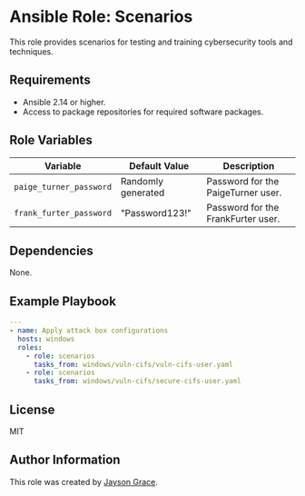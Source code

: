 # Ansible Role: Scenarios

This role provides scenarios for testing and training cybersecurity tools and techniques.

## Requirements

- Ansible 2.14 or higher.
- Access to package repositories for required software packages.

## Role Variables

| Variable                | Default Value      | Description                        |
| ----------------------- | ------------------ | ---------------------------------- |
| `paige_turner_password` | Randomly generated | Password for the PaigeTurner user. |
| `frank_furter_password` | "Password123!"     | Password for the FrankFurter user. |

## Dependencies

None.

## Example Playbook

```yaml
---
- name: Apply attack box configurations
  hosts: windows
  roles:
    - role: scenarios
      tasks_from: windows/vuln-cifs/vuln-cifs-user.yaml
    - role: scenarios
      tasks_from: windows/vuln-cifs/secure-cifs-user.yaml
```

## License

MIT

## Author Information

This role was created by [Jayson Grace](https://github.com/l50).
